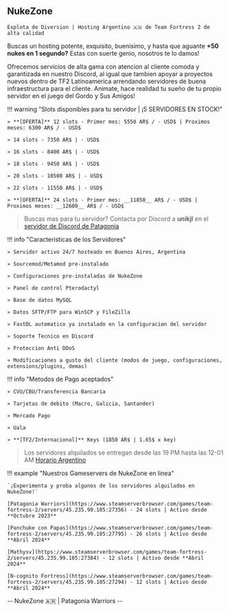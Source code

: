 ## **NukeZone**
`Explota de Diversion | Hosting Argentino 🇦🇷 de Team Fortress 2 de alta calidad`

Buscas un hosting potente, exquisito, buenisimo, y hasta que aguante **+50 nukes en 1 segundo?** Estas con suerte genio, nosotros te lo damos!

Ofrecemos servicios de alta gama con atencion al cliente comoda y garantizada en nuestro Discord, al igual que tambien apoyar a proyectos nuevos dentro de TF2 Latinoamerica arrendando servidores de buena infraestructura para el cliente. Animate, hace realidad tu sueño de tu propio servidor en el juego del Gordo y Sus Amigos!

!!! warning "Slots disponibles para tu servidor | ¡5 SERVIDORES EN STOCK!"

	» **[OFERTA]** 12 slots - Primer mes: 5550 AR$ / - USD$ | Proximos meses: 6300 AR$ / - USD$

	» 14 slots - 7350 AR$ | - USD$

	» 16 slots - 8400 AR$ | - USD$

	» 18 slots - 9450 AR$ | - USD$

	» 20 slots - 10500 AR$ | - USD$

	» 22 slots - 11550 AR$ | - USD$

	» **[OFERTA]** 24 slots - Primer mes: __11850__ AR$ / - USD$ | Proximos meses: __12600__ AR$ / - USD$


> Buscas mas para tu servidor? Contacta por Discord a **unikjl** en el [servidor de Discord de Patagonia](https://discord.gg/WPJuTwwCTD)


!!! info "Caracteristicas de los Servidores"

	» Servidor activo 24/7 hosteado en Buenos Aires, Argentina

	» Sourcemod/Metamod pre-instalado

	» Configuraciones pre-instaladas de NukeZone

	» Panel de control Pterodactyl

	» Base de datos MySQL

	» Datos SFTP/FTP para WinSCP y FileZilla

	» FastDL automatico ya instalado en la configuracion del servidor

	» Soporte Tecnico en Discord

	» Proteccion Anti DDoS

	» Modificaciones a gusto del cliente (modos de juego, configuraciones, extensions/plugins, demas)

!!! info "Metodos de Pago aceptados"

	» CVU/CBU/Transferencia Bancaria

	» Tarjetas de debito (Macro, Galicia, Santander)

	» Mercado Pago

	» Uala

	» **[TF2/Internacional]** Keys (1850 AR$ | 1.65$ x key)

> Los servidores alquilados se entregan desde las 19 PM hasta las 12-01 AM [Horario Argentino](https://time.is/es/Buenos_Aires)

!!! example "Nuestros Gameservers de NukeZone en linea"

	`¡Experimenta y proba algunos de los servidores alquilados en NukeZone!`

	[Patagonia Warriors](https://www.steamserverbrowser.com/games/team-fortress-2/servers/45.235.99.105:27356) - 24 slots | Activo desde **Octubre 2023**
	
	[Panchuke con Papas](https://www.steamserverbrowser.com/games/team-fortress-2/servers/45.235.99.105:27795) - 26 slots | Activo desde **Abril 2024**
	
	[Mathysv](https://www.steamserverbrowser.com/games/team-fortress-2/servers/45.235.99.105:27384) - 12 slots | Activo desde **Abril 2024**
	
	[N-cognito Fortress](https://www.steamserverbrowser.com/games/team-fortress-2/servers/45.235.99.105:27294) - 12 slots | Activo desde **Abril 2024**

-- NukeZone 🇦🇷 | Patagonia Warriors --